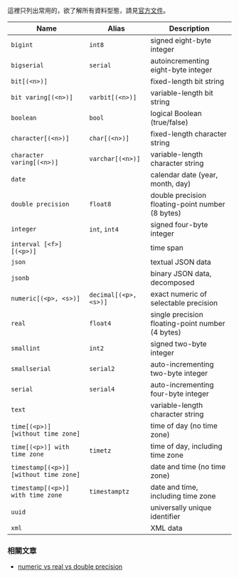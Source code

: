 這裡只列出常用的，欲了解所有資料型態，請見[官方文件](https://www.postgresql.org/docs/current/datatype.html)。

| Name | Alias | Description |
|---|---|---|
|`bigint`|`int8`|signed eight-byte integer|
|`bigserial`|`serial`|autoincrementing eight-byte integer|
|`bit[(<n>)]`||fixed-length bit string|
|`bit varing[(<n>)]`|`varbit[(<n>)]`|variable-length bit string|
|`boolean`|`bool`|logical Boolean (true/false)|
|`character[(<n>)]`|`char[(<n>)]`|fixed-length character string|
|`character varing[(<n>)]`|`varchar[(<n>)]`|variable-length character string|
|`date`||calendar date (year, month, day)|
|`double precision`|`float8`|double precision floating-point number (8 bytes)|
|`integer`|`int`, `int4`|signed four-byte integer|
|`interval [<f>] [(<p>)]`||time span|
|`json`||textual JSON data|
|`jsonb`||binary JSON data, decomposed|
|`numeric[(<p>, <s>)]`|`decimal[(<p>, <s>)]`|exact numeric of selectable precision|
|`real`|`float4`|single precision floating-point number (4 bytes)|
|`smallint`|`int2`|signed two-byte integer|
|`smallserial`|`serial2`|auto-incrementing two-byte integer|
|`serial`|`serial4`|auto-incrementing four-byte integer|
|`text`||variable-length character string|
|`time[(<p>)] [without time zone]`||time of day (no time zone)|
|`time[(<p>)] with time zone`|`timetz`|time of day, including time zone|
|`timestamp[(<p>)] [without time zone]`||date and time (no time zone)|
|`timestamp[(<p>)] with time zone`|`timestamptz`|date and time, including time zone|
|`uuid`||universally unique identifier|
|`xml`||XML data|

### 相關文章

- [numeric vs real vs double precision](</Database/PostgreSQL/numeric vs real vs double precision.md>)
